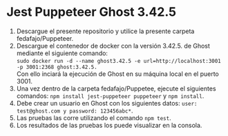 # Jest Puppeteer Ghost 3.42.5

1. Descargue el presente repositorio y utilice la presente carpeta fedafajo/Puppeteer.
2. Descargue el contenedor de docker con la versión 3.42.5. de Ghost mediante el siguiente comando:<br> `sudo docker run -d --name ghost3.42.5 -e url=http://localhost:3001 -p 3001:2368 ghost:3.42.5.` <br> Con ello inciará la ejecución de Ghost en su máquina local en el puerto 3001.
3. Una vez dentro de la carpeta fedafajo/Puppetee, ejecute el siguientes comandos: `npm install jest-puppeteer puppeteer` y `npm install`.
4. Debe crear un usuario en Ghost con los siguientes datos: `user: test@ghost.com y password: 123456abc*`.
5. Las pruebas las corre utilizando el comando `npm test`.
6. Los resultados de las pruebas los puede visualizar en la consola.
